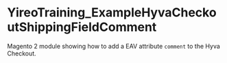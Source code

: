 # YireoTraining_ExampleHyvaCheckoutShippingFieldComment
Magento 2 module showing how to add a EAV attribute `comment` to the Hyva Checkout.
